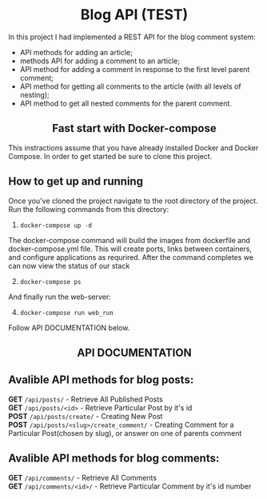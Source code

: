 
<h1 align='center'>Blog API (TEST)</h1>
<p> In this project I had implemented a REST API for the blog comment system: </p>
<ul>
  <li>API methods for adding an article;</li>
  <li>methods API for adding a comment to an article;</li>
  <li>API method for adding a comment in response to the first level parent comment;</li>
  <li>API method for getting all comments to the article (with all levels of nesting);</li>
  <li>API method to get all nested comments for the parent comment.</li>
</ul>
<h2 align='center'>Fast start with Docker-compose</h2>
This instractions assume that you have already installed Docker and Docker Compose.
In order to get started be sure to clone this project.

## How to get up and running
Once you've cloned the project navigate to the root directory of the project. Run the following commands from this directory:

1. ` docker-compose up -d `

The docker-compose command will build the images from dockerfile and docker-compose.yml file. This will create ports, links between containers, and configure applications as requrired. After the command completes we can now view the status of our stack

2. ` docker-compose ps `

And finally run the web-server:

4. ` docker-compose run web_run `

Follow API DOCUMENTATION below.

<h2 align='center'>API DOCUMENTATION<h2>

## Avalible API methods for blog posts:

**GET** ` /api/posts/ ` - Retrieve All Published Posts
 <br>
**GET** ` /api/posts/<id> ` - Retrieve Particular Post by it's id
<br>
**POST** ` /api/posts/create/ ` - Creating New Post
 <br>
**POST** ` /api/posts/<slug>/create_comment/ ` - Creating Comment for a Particular Post(chosen by slug), or answer on one of parents comment
<br>
  
## Avalible API methods for blog comments:

**GET** ` /api/comments/ ` - Retrieve All Comments
 <br>
**GET** ` /api/comments/<id>/ ` - Retrieve Particular Comment by it's id number
